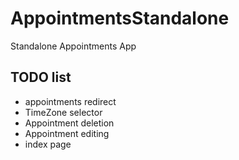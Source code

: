 # AppointmentsStandalone
Standalone Appointments App

## TODO list
  * appointments redirect
  * TimeZone selector
  * Appointment deletion
  * Appointment editing
  * index page